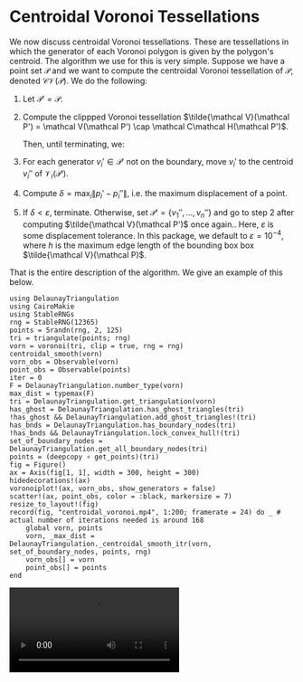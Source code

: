 # Centroidal Voronoi Tessellations

We now discuss centroidal Voronoi tessellations. These are tessellations in which the generator of each Voronoi polygon is given by the polygon's centroid. The algorithm we use for this is very simple. Suppose we have a point set $\mathcal P$ and we want to compute the centroidal Voronoi tessellation of $\mathcal P$, denoted $\mathcal C\mathcal V(\mathcal P)$. We do the following:

1. Let $\mathcal P' = \mathcal P$.
2. Compute the clippped Voronoi tessellation $\tilde{\mathcal V}(\mathcal P') = \mathcal V(\mathcal P') \cap \mathcal C\mathcal H(\mathcal P')$.

    Then, until terminating, we:

2. For each generator $v_i' \in \mathcal P'$ not on the boundary, move $v_i'$ to the centroid $v_i''$ of $\mathcal V_i(\mathcal P')$.
3. Compute $\delta = \max_i \|p_i' - p_i''\|$, i.e. the maximum displacement of a point.
4. If $\delta < \varepsilon$, terminate. Otherwise, set $\mathcal P' = \{v_1'', \ldots, v_n''\}$ and go to step 2 after computing $\tilde{\mathcal V}(\mathcal P')$ once again.. Here, $\varepsilon$ is some displacement tolerance. In this package, we default to $\varepsilon = 10^{-4}$, where $h$ is the maximum edge length of the bounding box box $\tilde{\mathcal V}(\mathcal P)$.

That is the entire description of the algorithm. We give an example of this below.

```@setup centroidal 
using DelaunayTriangulation
using CairoMakie 
using StableRNGs
rng = StableRNG(12365)
points = 5randn(rng, 2, 125)
tri = triangulate(points; rng)
vorn = voronoi(tri, clip = true, rng = rng)
centroidal_smooth(vorn)
vorn_obs = Observable(vorn)
point_obs = Observable(points)
iter = 0
F = DelaunayTriangulation.number_type(vorn)
max_dist = typemax(F)
tri = DelaunayTriangulation.get_triangulation(vorn)
has_ghost = DelaunayTriangulation.has_ghost_triangles(tri)
!has_ghost && DelaunayTriangulation.add_ghost_triangles!(tri)
has_bnds = DelaunayTriangulation.has_boundary_nodes(tri)
!has_bnds && DelaunayTriangulation.lock_convex_hull!(tri)
set_of_boundary_nodes = DelaunayTriangulation.get_all_boundary_nodes(tri)
points = (deepcopy ∘ get_points)(tri)
fig = Figure()
ax = Axis(fig[1, 1], width = 300, height = 300)
hidedecorations!(ax)
voronoiplot!(ax, vorn_obs, show_generators = false)
scatter!(ax, point_obs, color = :black, markersize = 7)
resize_to_layout!(fig)
record(fig, "centroidal_voronoi.mp4", 1:200; framerate = 24) do _ # actual number of iterations needed is around 168
    global vorn, points
    vorn, _max_dist = DelaunayTriangulation._centroidal_smooth_itr(vorn, set_of_boundary_nodes, points, rng)
    vorn_obs[] = vorn 
    point_obs[] = points
end
```

![](centroidal_voronoi.mp4)
